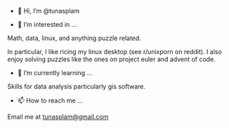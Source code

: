 - 👋 Hi, I’m @tunasplam

- 👀 I’m interested in ...

Math, data, linux, and anything puzzle related.

In particular, I like ricing my linux desktop (see r/unixporn on reddit).
I also enjoy solving puzzles like the ones on project euler and advent of code.

- 🌱 I’m currently learning ...

Skills for data analysis particularly gis software.

- 📫 How to reach me ...

Email me at tunasplam@gmail.com

<!---
tunasplam/tunasplam is a ✨ special ✨ repository because its `README.md` (this file) appears on your GitHub profile.
You can click the Preview link to take a look at your changes.
--->
